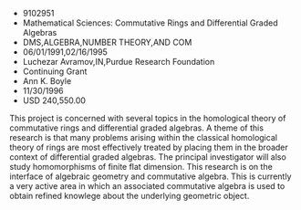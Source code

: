
* 9102951
* Mathematical Sciences: Commutative Rings and Differential Graded Algebras
* DMS,ALGEBRA,NUMBER THEORY,AND COM
* 06/01/1991,02/16/1995
* Luchezar Avramov,IN,Purdue Research Foundation
* Continuing Grant
* Ann K. Boyle
* 11/30/1996
* USD 240,550.00

This project is concerned with several topics in the homological theory of
commutative rings and differential graded algebras. A theme of this research is
that many problems arising within the classical homological theory of rings are
most effectively treated by placing them in the broader context of differential
graded algebras. The principal investigator will also study homomorphisms of
finite flat dimension. This research is on the interface of algebraic geometry
and commutative algebra. This is currently a very active area in which an
associated commutative algebra is used to obtain refined knowlege about the
underlying geometric object.
